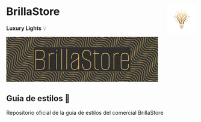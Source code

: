 # <img src="./assets/images/logo_bulb.png" width=15% align=right /> BrillaStore


**Luxury Lights** 💡

<img width=80% src="./assets/images/logo_withBg.png" />

## Guia de estilos 🎨
Repositorio oficial de la guia de estilos del comercial BrillaStore